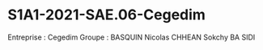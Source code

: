 # S1A1-2021-SAE.06-Cegedim

Entreprise : Cegedim
Groupe : BASQUIN Nicolas 
         CHHEAN Sokchy
         BA SIDI
